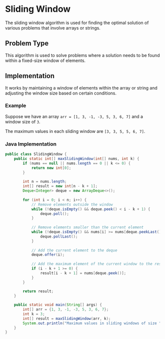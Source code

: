 # Sliding Window

The sliding window algorithm is used for finding the optimal solution of various problems that involve arrays or strings.

## Problem Type

This algorithm is used to solve problems where a solution needs to be found within a fixed-size window of elements.

## Implementation

It works by maintaining a window of elements within the array or string and adjusting the window size based on certain conditions.

### Example

Suppose we have an array `arr = [1, 3, -1, -3, 5, 3, 6, 7]` and a window size of `3`.

The maximum values in each sliding window are `[3, 3, 5, 5, 6, 7]`.

### Java Implementation

```java
public class SlidingWindow {
    public static int[] maxSlidingWindow(int[] nums, int k) {
        if (nums == null || nums.length == 0 || k <= 0) {
            return new int[0];
        }
        
        int n = nums.length;
        int[] result = new int[n - k + 1];
        Deque<Integer> deque = new ArrayDeque<>();
        
        for (int i = 0; i < n; i++) {
            // Remove elements outside the window
            while (!deque.isEmpty() && deque.peek() < i - k + 1) {
                deque.poll();
            }
            
            // Remove elements smaller than the current element
            while (!deque.isEmpty() && nums[i] >= nums[deque.peekLast()]) {
                deque.pollLast();
            }
            
            // Add the current element to the deque
            deque.offer(i);
            
            // Add the maximum element of the current window to the result
            if (i - k + 1 >= 0) {
                result[i - k + 1] = nums[deque.peek()];
            }
        }
        
        return result;
    }

    public static void main(String[] args) {
        int[] arr = {1, 3, -1, -3, 5, 3, 6, 7};
        int k = 3;
        int[] result = maxSlidingWindow(arr, k);
        System.out.println("Maximum values in sliding windows of size " + k + ": " + Arrays.toString(result));
    }
}
